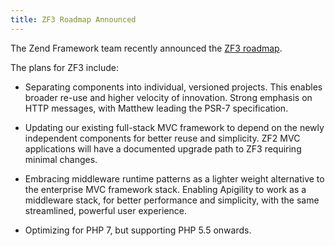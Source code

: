 ```yaml
---
title: ZF3 Roadmap Announced
---
```


The Zend Framework team recently announced the [ZF3 roadmap](http://framework.zend.com/blog/announcing-the-zend-framework-3-roadmap.html).

The plans for ZF3 include:

* Separating components into individual, versioned projects. This enables broader re-use and higher velocity of innovation.
Strong emphasis on HTTP messages, with Matthew leading the PSR-7 specification.

* Updating our existing full-stack MVC framework to depend on the newly independent components for better reuse and simplicity. ZF2 MVC applications will have a documented upgrade path to ZF3 requiring minimal changes.

* Embracing middleware runtime patterns as a lighter weight alternative to the enterprise MVC framework stack.
Enabling Apigility to work as a middleware stack, for better performance and simplicity, with the same streamlined, powerful user experience.

* Optimizing for PHP 7, but supporting PHP 5.5 onwards.

